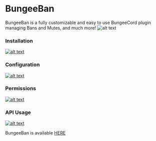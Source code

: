 # BungeeBan
BungeeBan is a fully customizable and easy to use BungeeCord plugin managing Bans and Mutes, and much more!
![alt text](http://i.imgur.com/9wGPH8H.png "")

### Installation
[![alt text](http://i.imgur.com/c5Fa31u.png "")](https://github.com/lucavinci/bungeeban/wiki/Installation)

### Configuration
[![alt text](http://i.imgur.com/c5Fa31u.png "")](https://github.com/lucavinci/bungeeban/wiki/Configuration)

### Permissions
[![alt text](http://i.imgur.com/c5Fa31u.png "")](https://github.com/lucavinci/bungeeban/wiki/Permissions)

### API Usage
[![alt text](http://i.imgur.com/c5Fa31u.png "")](https://github.com/lucavinci/bungeeban/wiki/API-Usage)

BungeeBan is available [HERE](https://www.spigotmc.org/resources/bungeeban.5924/)
